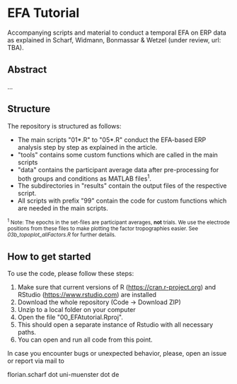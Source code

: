 # EFA Tutorial
Accompanying scripts and material to conduct a temporal EFA on ERP data as explained in Scharf, Widmann, Bonmassar & Wetzel (under review, url: TBA).

## Abstract
...

## Structure 
The repository is structured as follows:
- The main scripts "01*.R" to "05*.R" conduct the EFA-based ERP analysis step by step as explained in the article.
- "tools" contains some custom functions which are called in the main scripts
- "data" contains the participant average data after pre-processing for both groups and conditions as MATLAB files<sup>1</sup>. 
- The subdirectories in "results" contain the output files of the respective script.
- All scripts with prefix "99" contain the code for custom functions which are needed in the main scripts. 

<sub><sup>1</sup> Note: The epochs in the set-files are participant averages, **not** trials. We use the electrode positions from these files to make plotting the factor tropographies easier. See *03b_topoplot_allFactors.R* for further details.</sub> 

## How to get started
To use the code, please follow these steps:
1. Make sure that current versions of R (https://cran.r-project.org) and RStudio (https://www.rstudio.com) are installed 
2. Download the whole repository (Code -> Download ZIP)
3. Unzip to a local folder on your computer
4. Open the file "00_EFAtutorial.Rproj". 
5. This should open a separate instance of Rstudio with all necessary paths.
6. You can open and run all code from this point.

In case you encounter bugs or unexpected behavior, please, open an issue or report via mail to 

florian.scharf dot uni-muenster dot de 
